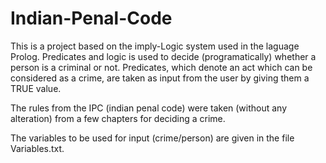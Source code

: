 # Indian-Penal-Code

This is a project based on the imply-Logic system used in the laguage Prolog. Predicates and logic is used to decide (programatically) whether a person is a criminal or not. Predicates, which denote an act which can be considered as a crime, are taken as input from the user by giving them a TRUE value.

The rules from the IPC (indian penal code) were taken (without any alteration) from a few chapters for deciding a crime.

The variables to be used for input (crime/person) are given in the file Variables.txt.
